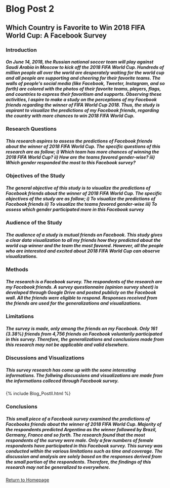 # Blog Post 2
## Which Country is Favorite to Win 2018 FIFA World Cup: A Facebook Survey
### Introduction
##### On June 14, 2018, the Russian national soccer team will play against Saudi Arabia in Moscow to kick off the 2018 FIFA World Cup. Hundreds of million people all over the world are desperately waiting for the world cup and all people are supporting and cheering for their favorite teams. The walls of people's social media (like Facebook, Tweeter, Instagram, and so forth) are colored with the photos of their favorite teams, players, flags, and countries to express their favoritism and supports. Observing these activities, I aspire to make a study on the perceptions of my Facebook friends regarding the winner of FIFA World Cup 2018. Thus, the study is aspirant to visualize the predictions of my Facebook friends, regarding the country with more chances to win 2018 FIFA World Cup. 
### Research Questions
##### This research aspires to assess the predictions of Facebook friends about the winner of 2018 FIFA World Cup. The specific questions of this research are as follow; i) Which team has more chances of winning the 2018 FIFA World Cup? ii) How are the teams favored gender-wise? iii) Which gender responded the most to this Facebook survey?
### Objectives of the Study
##### The general objective of this study is to visualize the predictions of Facebook friends about the winner of 2018 FIFA World Cup. The specific objectives of the study are as follow;  i)    To visualize the predictions of Facebook friends ii)    To visualize the teams favored gender-wise iii)    To assess which gender participated more in this Facebook survey
### Audience of the Study
##### The audience of a study is mutual friends on Facebook. This study gives a clear data visualization to all my friends how they predicted about the world cup winner and the team the most favored. However, all the people who are interested and excited about 2018 FIFA World Cup can observe visualizations.
### Methods 
##### The research is a Facebook survey. The respondents of the research are my Facebook friends. A survey questionnaire (opinion survey sheet) is developed through Google Drive and posted publicly on the Facebook wall. All the friends were eligible to respond. Responses received from the friends are used for the generalizations and visualizations.
### Limitations
##### The survey is made, only among the friends on my Facebook.  Only 161 (3.38%) friends from 4,756 friends on Facebook voluntarily participated in this survey. Therefore, the generalizations and conclusions made from this research may not be applicable and valid elsewhere.
### Discussions and Visualizations
##### This survey research has come up with the some interesting informations. The follwing discussions and visualizations are made from the informations colleced through Facebook survey.
{% include Blog_PostII.html %} 
### Conclusions
##### This small piece of a Facebook survey examined the predictions of Facebooks friends about the winner of 2018 FIFA World Cup. Majority of the respondents predicted Argentina as the winner followed by Brazil, Germany, France and so forth. The research found that the most respondents of the survey were male. Only a few numbers of female respondents have participated in this Facebook survey. This survey was conducted within the various limitations such as time and coverage. The discussion and analysis are solely based on the responses derived from the small portion of the respondents. Therefore, the findings of this research may not be generalized to everywhere.

[Return to Homepage](https://abinojha.github.io/DataVis/)



